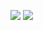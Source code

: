 ![](/C2-Programming-with-Javascript/week1/practice-quiz-welcome-to-programming%20/ss1.png)
![](/C2-Programming-with-Javascript/week1/practice-quiz-welcome-to-programming%20/ss2.png)
